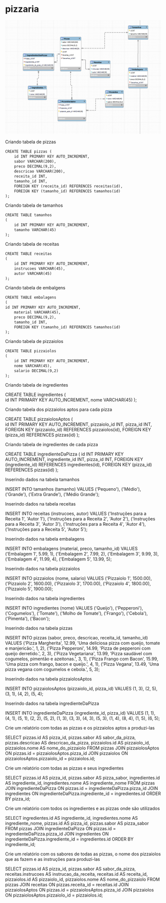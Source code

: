 # pizzaria

![](pizzaria.png)

Criando tabela de pizzas

```
CREATE TABLE pizzas (
    id INT PRIMARY KEY AUTO_INCREMENT,
    sabor VARCHAR(200),
    preco DECIMAL(9,2),
    descricao VARCHAR(200),
    receita_id INT,
    tamanho_id INT,
    FOREIGN KEY (receita_id) REFERENCES receitas(id),
    FOREIGN KEY (tamanho_id) REFERENCES tamanhos(id)
);
```


Criando tabela de tamanhos

```
CREATE TABLE tamanhos 
(
    id INT PRIMARY KEY AUTO_INCREMENT,
    tamanho VARCHAR(45)
);
```


Criando tabela de receitas

```
CREATE TABLE receitas
(	
    id INT PRIMARY KEY AUTO_INCREMENT,
    instrucoes VARCHAR(45),
    autor VARCHAR(45)
);
```


Criando tabela de embalgens

```
CREATE TABLE embalagens
(	
id INT PRIMARY KEY AUTO_INCREMENT,
    material VARCHAR(45),
    preco DECIMAL(9,2),
    tamanho_id INT,
    FOREIGN KEY (tamanho_id) REFERENCES tamanhos(id)
);
```


Criando tabela de pizzaiolos

```
CREATE TABLE pizzaiolos
(	
    id INT PRIMARY KEY AUTO_INCREMENT,
    nome VARCHAR(45),
    salario DECIMAL(9,2)
);
```


Criando tabela de ingredientes 

CREATE TABLE ingredientes
(	
id INT PRIMARY KEY AUTO_INCREMENT,
    nome VARCHAR(45)
);


Criando tabela dos pizzaiolos aptos para cada pizza

CREATE TABLE pizzaiolosAptos
(	
id INT PRIMARY KEY AUTO_INCREMENT,
    pizzaiolo_id INT,
    pizza_id INT,
        FOREIGN KEY (pizzaiolo_id) REFERENCES pizzaiolos(id),
    FOREIGN KEY (pizza_id) REFERENCES pizzas(id)
);


Criando tabela de ingredientes de cada pizza

CREATE TABLE ingredienteDaPizza (
    id INT PRIMARY KEY AUTO_INCREMENT,
    ingrediente_id INT,
    pizza_id INT,
    FOREIGN KEY (ingrediente_id) REFERENCES ingredientes(id),
    FOREIGN KEY (pizza_id) REFERENCES pizzas(id)
);



Inserindo dados na tabela tamanhos

INSERT INTO tamanhos (tamanho) VALUES
('Pequeno'),
('Médio'),
('Grande'),
('Extra Grande'),
('Médio Grande');


Inserindo dados na tabela receitas

INSERT INTO receitas (instrucoes, autor) VALUES
('Instruções para a Receita 1', 'Autor 1'),
('Instruções para a Receita 2', 'Autor 2'),
('Instruções para a Receita 3', 'Autor 3'),
('Instruções para a Receita 4', 'Autor 4'),
('Instruções para a Receita 5', 'Autor 5');


Inserindo dados na tabela embalagens

INSERT INTO embalagens (material, preco, tamanho_id) VALUES
('Embalagem 1', 5.99, 1),
('Embalagem 2', 7.99, 2),
('Embalagem 3', 9.99, 3),
('Embalagem 4', 11.99, 4),
('Embalagem 5', 13.99, 5);


Inserindo dados na tabela pizzaiolos

INSERT INTO pizzaiolos (nome, salario) VALUES
('Pizzaiolo 1', 1500.00),
('Pizzaiolo 2', 1600.00),
('Pizzaiolo 3', 1700.00),
('Pizzaiolo 4', 1800.00),
('Pizzaiolo 5', 1900.00);


Inserindo dados na tabela ingredientes

INSERT INTO ingredientes (nome) VALUES
('Queijo'),
('Pepperoni'),
('Cogumelos'),
('Tomate'),
('Molho de Tomate'),
('Frango'),
('Cebola'),
('Pimenta'),
('Bacon');


Inserindo dados na tabela pizzas

INSERT INTO pizzas (sabor, preco, descricao, receita_id, tamanho_id) VALUES
('Pizza Margherita', 12.99, 'Uma deliciosa pizza com queijo, tomate e manjericão.', 1, 2),
('Pizza Pepperoni', 14.99, 'Pizza de pepperoni com queijo derretido.', 2, 3),
('Pizza Vegetariana', 13.99, 'Pizza saudável com cogumelos, pimentão e azeitonas.', 3, 1),
('Pizza Frango com Bacon', 15.99, 'Uma pizza com frango, bacon e queijo.', 4, 1),
('Pizza Vegana', 13.49, 'Uma pizza vegana com cogumelos e cebola.', 5, 3);


Inserindo dados na tabela pizzaiolosAptos

INSERT INTO pizzaiolosAptos (pizzaiolo_id, pizza_id) VALUES
(1, 3),
(2, 5),
(3, 1),
(4, 2),
(5, 4);


Inserindo dados na tabela ingredienteDaPizza

INSERT INTO ingredienteDaPizza (ingrediente_id, pizza_id) VALUES
(1, 1),
(4, 1),
(5, 1),
(2, 2),
(5, 2),
(1, 3),
(3, 3),
(4, 3),
(5, 3),
(1, 4),
(8, 4),
(1, 5),
(6, 5);


Crie um relatório com todas as pizzas e os pizzaiolos aptos a produzi-las

SELECT
    pizzas.id AS pizza_id,
    pizzas.sabor AS sabor_da_pizza,
    pizzas.descricao AS descricao_da_pizza,
    pizzaiolos.id AS pizzaiolo_id,
    pizzaiolos.nome AS nome_do_pizzaiolo
FROM pizzas 
JOIN pizzaiolosAptos ON pizzas.id = pizzaiolosAptos.pizza_id
JOIN pizzaiolos ON pizzaiolosAptos.pizzaiolo_id = pizzaiolos.id;


Crie um relatório com todas as pizzas e seus ingredientes

SELECT 
	pizzas.id AS pizza_id,
    pizzas.sabor AS pizza_sabor,
    ingredientes.id AS ingrediente_id,
    ingredientes.nome AS ingrediente_nome
FROM pizzas JOIN ingredienteDaPizza ON pizzas.id = ingredienteDaPizza.pizza_id JOIN ingredientes ON ingredienteDaPizza.ingrediente_id = ingredientes.id ORDER BY pizza_id; 


Crie um relatório com todos os ingredientes e as pizzas onde são utilizados

SELECT 
    ingredientes.id AS ingrediente_id,
    ingredientes.nome AS ingrediente_nome,
	pizzas.id AS pizza_id,
    pizzas.sabor AS pizza_sabor
FROM pizzas JOIN ingredienteDaPizza ON pizzas.id = ingredienteDaPizza.pizza_id JOIN ingredientes ON ingredienteDaPizza.ingrediente_id = ingredientes.id ORDER BY ingrediente_id;


Crie um relatório com os sabores de todas as pizzas, o nome dos pizzaiolos que
as fazem e as instruções para produzi-las

SELECT
    pizzas.id AS pizza_id,
    pizzas.sabor AS sabor_da_pizza,
    receitas.instrucoes AS instrucao_da_receita,
    receitas.id AS receita_id,
    pizzaiolos.id AS pizzaiolo_id,
    pizzaiolos.nome AS nome_do_pizzaiolo
FROM pizzas 
JOIN receitas ON pizzas.receita_id = receitas.id
JOIN pizzaiolosAptos ON pizzas.id = pizzaiolosAptos.pizza_id
JOIN pizzaiolos ON pizzaiolosAptos.pizzaiolo_id = pizzaiolos.id;


